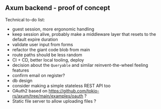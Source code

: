 ## Axum backend - proof of concept

Technical to-do list:

- guest session, more ergonomic handling
- keep session alive, probably make a middleware layer that resets to the default expire duration
- validate user input from forms
- refactor the giant code blob from main
- route paths should be less random
- CI + CD, better local tooling, deploy
- decision about the `Queryable` and similar reinvent-the-wheel feeling features
- confirm email on register?
- db design
- consider making a simple stateless REST API too
- OAuth2 based on https://github.com/tokio-rs/axum/tree/main/examples/oauth ?
- Static file server to allow uploading files ?
